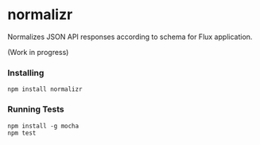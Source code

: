 normalizr
=========

Normalizes JSON API responses according to schema for Flux application.

(Work in progress)

### Installing

```
npm install normalizr
```

### Running Tests

```
npm install -g mocha
npm test
```